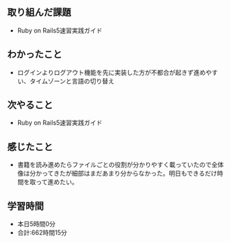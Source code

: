 ## 取り組んだ課題
- Ruby on Rails5速習実践ガイド
## わかったこと
- ログインよりログアウト機能を先に実装した方が不都合が起きず進めやすい、タイムゾーンと言語の切り替え
## 次やること
- Ruby on Rails5速習実践ガイド
## 感じたこと
- 書籍を読み進めたらファイルごとの役割が分かりやすく載っていたので全体像は分かってきたが細部はまだあまり分からなかった。明日もできるだけ時間を取って進めたい。
## 学習時間
- 本日5時間0分<br>
- 合計:662時間15分

